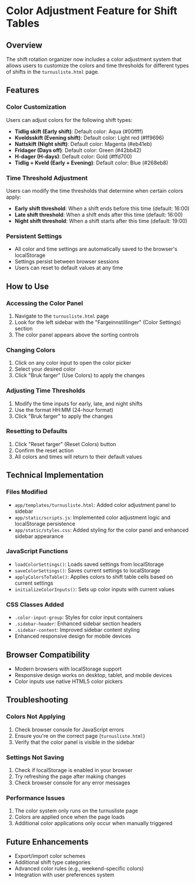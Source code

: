 # Color Adjustment Feature for Shift Tables

## Overview
The shift rotation organizer now includes a color adjustment system that allows users to customize the colors and time thresholds for different types of shifts in the `turnusliste.html` page.

## Features

### Color Customization
Users can adjust colors for the following shift types:
- **Tidlig skift (Early shift)**: Default color: Aqua (#00ffff)
- **Kveldsskift (Evening shift)**: Default color: Light red (#ff9696)
- **Nattskift (Night shift)**: Default color: Magenta (#eb41eb)
- **Fridager (Days off)**: Default color: Green (#42bb42)
- **H-dager (H-days)**: Default color: Gold (#ffd700)
- **Tidlig + Kveld (Early + Evening)**: Default color: Blue (#268eb8)

### Time Threshold Adjustment
Users can modify the time thresholds that determine when certain colors apply:
- **Early shift threshold**: When a shift ends before this time (default: 16:00)
- **Late shift threshold**: When a shift ends after this time (default: 16:00)
- **Night shift threshold**: When a shift starts after this time (default: 19:00)

### Persistent Settings
- All color and time settings are automatically saved to the browser's localStorage
- Settings persist between browser sessions
- Users can reset to default values at any time

## How to Use

### Accessing the Color Panel
1. Navigate to the `turnusliste.html` page
2. Look for the left sidebar with the "Fargeinnstillinger" (Color Settings) section
3. The color panel appears above the sorting controls

### Changing Colors
1. Click on any color input to open the color picker
2. Select your desired color
3. Click "Bruk farger" (Use Colors) to apply the changes

### Adjusting Time Thresholds
1. Modify the time inputs for early, late, and night shifts
2. Use the format HH:MM (24-hour format)
3. Click "Bruk farger" to apply the changes

### Resetting to Defaults
1. Click "Reset farger" (Reset Colors) button
2. Confirm the reset action
3. All colors and times will return to their default values

## Technical Implementation

### Files Modified
- `app/templates/turnusliste.html`: Added color adjustment panel to sidebar
- `app/static/scripts.js`: Implemented color adjustment logic and localStorage persistence
- `app/static/styles.css`: Added styling for the color panel and enhanced sidebar appearance

### JavaScript Functions
- `loadColorSettings()`: Loads saved settings from localStorage
- `saveColorSettings()`: Saves current settings to localStorage
- `applyColorsToTable()`: Applies colors to shift table cells based on current settings
- `initializeColorInputs()`: Sets up color inputs with current values

### CSS Classes Added
- `.color-input-group`: Styles for color input containers
- `.sidebar-header`: Enhanced sidebar section headers
- `.sidebar-content`: Improved sidebar content styling
- Enhanced responsive design for mobile devices

## Browser Compatibility
- Modern browsers with localStorage support
- Responsive design works on desktop, tablet, and mobile devices
- Color inputs use native HTML5 color pickers

## Troubleshooting

### Colors Not Applying
1. Check browser console for JavaScript errors
2. Ensure you're on the correct page (`turnusliste.html`)
3. Verify that the color panel is visible in the sidebar

### Settings Not Saving
1. Check if localStorage is enabled in your browser
2. Try refreshing the page after making changes
3. Check browser console for any error messages

### Performance Issues
1. The color system only runs on the turnusliste page
2. Colors are applied once when the page loads
3. Additional color applications only occur when manually triggered

## Future Enhancements
- Export/import color schemes
- Additional shift type categories
- Advanced color rules (e.g., weekend-specific colors)
- Integration with user preferences system
